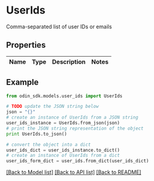 # UserIds

Comma-separated list of user IDs or emails

## Properties

Name | Type | Description | Notes
------------ | ------------- | ------------- | -------------

## Example

```python
from odin_sdk.models.user_ids import UserIds

# TODO update the JSON string below
json = "{}"
# create an instance of UserIds from a JSON string
user_ids_instance = UserIds.from_json(json)
# print the JSON string representation of the object
print UserIds.to_json()

# convert the object into a dict
user_ids_dict = user_ids_instance.to_dict()
# create an instance of UserIds from a dict
user_ids_form_dict = user_ids.from_dict(user_ids_dict)
```
[[Back to Model list]](../README.md#documentation-for-models) [[Back to API list]](../README.md#documentation-for-api-endpoints) [[Back to README]](../README.md)


